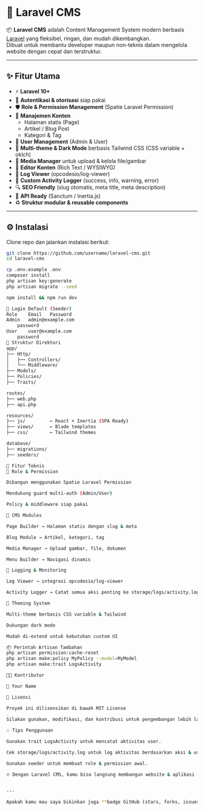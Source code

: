 # 📰 Laravel CMS

📦 **Laravel CMS** adalah Content Management System modern berbasis [Laravel](https://laravel.com/) yang fleksibel, ringan, dan mudah dikembangkan.  
Dibuat untuk membantu developer maupun non-teknis dalam mengelola website dengan cepat dan terstruktur.

---

## ✨ Fitur Utama

- ⚡ **Laravel 10+**
- 🔐 **Autentikasi & otorisasi** siap pakai
- 🛡️ **Role & Permission Management** (Spatie Laravel Permission)
- 📝 **Manajemen Konten**
  - Halaman statis (Page)
  - Artikel / Blog Post
  - Kategori & Tag
- 👤 **User Management** (Admin & User)
- 🎨 **Multi-theme & Dark Mode** berbasis Tailwind CSS (CSS variable + oklch)
- 📂 **Media Manager** untuk upload & kelola file/gambar
- 📰 **Editor Konten** (Rich Text / WYSIWYG)
- 📜 **Log Viewer** (opcodesio/log-viewer)
- 📝 **Custom Activity Logger** (success, info, warning, error)
- 🔍 **SEO Friendly** (slug otomatis, meta title, meta description)
- 📡 **API Ready** (Sanctum / Inertia.js)
- ♻️ **Struktur modular & reusable components**

---

## ⚙️ Instalasi

Clone repo dan jalankan instalasi berikut:

```bash
git clone https://github.com/username/laravel-cms.git
cd laravel-cms

cp .env.example .env
composer install
php artisan key:generate
php artisan migrate --seed

npm install && npm run dev

🔐 Login Default (Seeder)
Role	Email	Password
Admin	admin@example.com
	password
User	user@example.com
	password
📂 Struktur Direktori
app/
├── Http/
│   ├── Controllers/
│   └── Middleware/
├── Models/
├── Policies/
├── Traits/

routes/
├── web.php
├── api.php

resources/
├── js/         ← React + Inertia (SPA Ready)
├── views/      ← Blade templates
├── css/        ← Tailwind themes

database/
├── migrations/
├── seeders/

🧰 Fitur Teknis
🔑 Role & Permission

Dibangun menggunakan Spatie Laravel Permission

Mendukung guard multi-auth (Admin/User)

Policy & middleware siap pakai

📝 CMS Modules

Page Builder → Halaman statis dengan slug & meta

Blog Module → Artikel, kategori, tag

Media Manager → Upload gambar, file, dokumen

Menu Builder → Navigasi dinamis

📜 Logging & Monitoring

Log Viewer → integrasi opcodesio/log-viewer

Activity Logger → Catat semua aksi penting ke storage/logs/activity.log

🎨 Theming System

Multi-theme berbasis CSS variable & Tailwind

Dukungan dark mode

Mudah di-extend untuk kebutuhan custom UI

📦 Perintah Artisan Tambahan
php artisan permission:cache-reset
php artisan make:policy MyPolicy --model=MyModel
php artisan make:trait LogsActivity

👨‍💻 Kontributor

👤 Your Name

📜 Lisensi

Proyek ini dilisensikan di bawah MIT License
.
Silakan gunakan, modifikasi, dan kontribusi untuk pengembangan lebih lanjut 🚀.

💡 Tips Penggunaan

Gunakan trait LogsActivity untuk mencatat aktivitas user.

Cek storage/logs/activity.log untuk log aktivitas berdasarkan aksi & user.

Gunakan seeder untuk membuat role & permission awal.

🔥 Dengan Laravel CMS, kamu bisa langsung membangun website & aplikasi konten tanpa repot setup dari nol!


---

Apakah kamu mau saya bikinkan juga **badge GitHub (stars, forks, issues, license, Laravel version)** di bagian atas README supaya lebih profesional, seperti repo open source populer?